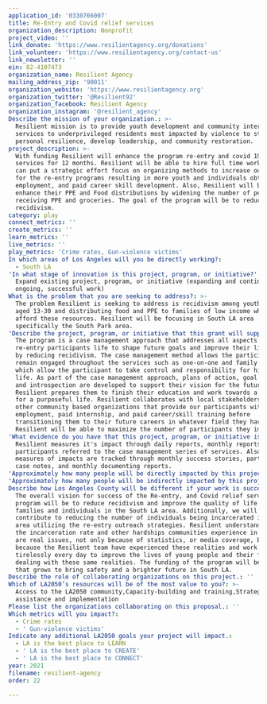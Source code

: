 ```yaml
---
application_id: '0330766007'
title: Re-Entry and Covid relief services
organization_description: Nonprofit
project_video: ''
link_donate: 'https://www.resilientagency.org/donations'
link_volunteer: 'https://www.resilientagency.org/contact-us'
link_newsletter: ''
ein: 82-4107473
organization_name: Resilient Agency
mailing_address_zip: '90011'
organization_website: 'https://www.resilientagency.org'
organization_twitter: '@Resilient92'
organization_facebook: Resilient Agency
organization_instagram: '@resilient_agency'
Describe the mission of your organization.: >-
  Resilient mission is to provide youth development and community intervention
  services to underprivileged residents most impacted by violence to strengthen
  personal resilience, develop leadership, and community restoration.
project_description: >-
  With funding Resilient will enhance the program re-entry and covid 19 relief
  services for 12 months. Resilient will be able to hire full time workers who
  can put a strategic effort focus on organizing methods to increase outreach
  for the re-entry programs resulting in more youth and individuals obtaining
  employment, and paid career skill development. Also, Resilient will be able to
  enhance their PPE and Food distributions by widening the number of people
  receiving PPE and groceries. The goal of the program will be to reduce
  recidivism.
category: play
connect_metrics: ''
create_metrics: ''
learn_metrics: ''
live_metrics: ''
play_metrics: 'Crime rates, Gun-violence victims'
In which areas of Los Angeles will you be directly working?:
  - South LA
'In what stage of innovation is this project, program, or initiative?': >-
  Expand existing project, program, or initiative (expanding and continuing
  ongoing, successful work)
What is the problem that you are seeking to address?: >-
  The problem Resilient is seeking to address is recidivism among youth/adults
  aged 13-30 and distributing food and PPE to families of low income who can not
  afford these resources. Resilient will be focusing in South LA area
  specifically the South Park area.
'Describe the project, program, or initiative that this grant will support to address the problem identified.': >-
  The program is a case management approach that addresses all aspects of a
  re-entry participants life to shape future goals and improve their livelihood
  by reducing recidivism. The case management method allows the participant to
  remain engaged throughout the services such as one-on-one and family meetings
  which allow the participant to take control and responsibility for his/her
  life. As part of the case management approach, plans of action, goal setting,
  and introspection are developed to support their vision for the future.
  Resilient prepares them to finish their education and work towards a career
  for a purposeful life. Resilient collaborates with local stakeholders and
  other community based organizations that provide our participants with
  employment, paid internship, and paid career/skill training before
  transitioning them to their future careers in whatever field they have chosen.
  Resilient will be able to maximize the number of participants they impact.
'What evidence do you have that this project, program, or initiative is or will be successful, and how will you define and measure success?': >-
  Resilient measures it's impact through daily reports, monthly reports, and
  participants referred to the case management series of services. Also,
  measures of impacts are tracked through monthly success stories, participant
  case notes, and monthly documenting reports.
'Approximately how many people will be directly impacted by this project, program, or initiative?': '200'
'Approximately how many people will be indirectly impacted by this project, program, or initiative?': '1000'
Describe how Los Angeles County will be different if your work is successful.: >-
  The overall vision for success of the Re-entry, and Covid relief services
  program will be to reduce recidivism and improve the quality of life for the
  families and individuals in the South LA area. Additionally, we will
  contribute to reducing the number of individuals being incarcerated in the
  area utilizing the re-entry outreach strategies. Resilient understands that
  the incarceration rate and other hardships communities experience in South LA
  are real issues, not only because of statistics, or media coverage, but
  because the Resilient team have experienced these realities and work
  tirelessly every day to improve the lives of young people and their families
  dealing with these same realities. The funding of the program will be the seed
  that grows to bring safety and a brighter future in South LA.
Describe the role of collaborating organizations on this project.: ''
Which of LA2050’s resources will be of the most value to you?: >-
  Access to the LA2050 community,Capacity-building and training,Strategy
  assistance and implementation
Please list the organizations collaborating on this proposal.: ''
Which metrics will you impact?:
  - Crime rates
  - ' Gun-violence victims'
Indicate any additional LA2050 goals your project will impact.:
  - LA is the best place to LEARN
  - ' LA is the best place to CREATE'
  - ' LA is the best place to CONNECT'
year: 2021
filename: resilient-agency
order: 22

---
```

